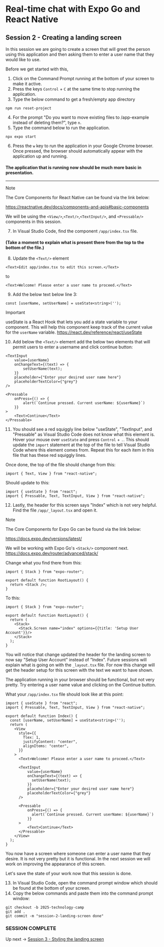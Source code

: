 # Real-time chat with Expo Go and React Native
## Session 2 - Creating a landing screen

In this session we are going to create a screen that will greet the person using this application and then asking them to enter a user name that they would like to use.

Before we get started with this,
1. Click on the Command Prompt running at the bottom of your screen to make it active.
2. Press the keys `Control` + `C` at the same time to stop running the application.
3. Type the below command to get a fresh/empty app directory
```
npm run reset-project
```
4. For the prompt "Do you want to move existing files to /app-example instead of deleting them?", type `n`.
5. Type the command below to run the application.
```
npx expo start
```
6. Press the `w` key to run the application in your Google Chrome browser.  Once pressed, the browser should automatically appear with the application up and running.

#### The application that is running now should be much more basic in presentation.

---

> [!NOTE] 
> The Core Components for React Native can be found via the link below:
>
> https://reactnative.dev/docs/components-and-apis#basic-components
>
> We will be using the `<View/>`,`<Text/>`,`<TextInput/>`, and `<Pressable/>` components in this session.

7. In Visual Studio Code, find the component `/app/index.tsx` file.

#### (Take a moment to explain what is present there from the top to the bottom of the file.)

8. Update the `<Text/>` element
```tsx
<Text>Edit app/index.tsx to edit this screen.</Text>
```
to
```tsx
<Text>Welcome! Please enter a user name to proceed.</Text>
```

9. Add the below text below line 3:
```tsx
const [userName, setUserName] = useState<string>('');
```
> [!IMPORTANT]  
> useState is a React Hook that lets you add a state variable to your component.  This will help this component keep track of the current value for the `userName` variable.
> https://react.dev/reference/react/useState

10. Add below the `<Text/>` element add the below two elements that will permit users to enter a username and click continue button:
```tsx
<TextInput
    value={userName}
    onChangeText={(text) => {
        setUserName(text);
    }}
    placeholder={"Enter your desired user name here"}
    placeholderTextColor={"grey"}
/>

<Pressable 
    onPress={() => {
        alert(`Continue pressed. Current userName: ${userName}`)
    }}
>
    <Text>Continue</Text>
</Pressable>
```

11. You should see a red squiggly line below "useState", "TextInput", and "Pressable" as Visual Studio Code does not know what this element is.  Hover your mouse over `useState` and press `Control` + `.`.  This should update the `import` statement at the top of the file to tell Visual Studio Code where this element comes from.  Repeat this for each item in this file that has these red squiggly lines.  

Once done, the top of the file should change from this:
```tsx
import { Text, View } from "react-native";
```
Should update to this:
```tsx
import { useState } from "react";
import { Pressable, Text, TextInput, View } from "react-native";
```

12. Lastly, the header for this screen says "Index" which is not very helpful.  Find the file `/app/_layout.tsx` and open it.

> [!NOTE] 
> The Core Components for Expo Go can be found via the link below:
>
> https://docs.expo.dev/versions/latest/
>
> We will be working with Expo Go's `<Stack/>` component next.
> https://docs.expo.dev/router/advanced/stack/

Change what you find there from this:
```tsx
import { Stack } from "expo-router";

export default function RootLayout() {
  return <Stack />;
}
```
To this:
```tsx
import { Stack } from "expo-router";

export default function RootLayout() {
  return (
    <Stack>
      <Stack.Screen name="index" options={{title: 'Setup User Account'}}/>
    </Stack>
  );
}
```
You will notice that change updated the header for the landing screen to now say "Setup User Account" instead of "Index".  Future sessions will explain what is going on with the `_layout.tsx` file.  For now this change will get the header setup for this screen with the text we want to have shown.

The application running in your browser should be functional, but not very pretty.
Try entering a user name value and clicking on the Continue button.

What your `/app/index.tsx` file should look like at this point:
```tsx
import { useState } from "react";
import { Pressable, Text, TextInput, View } from "react-native";

export default function Index() {
  const [userName, setUserName] = useState<string>('');
  return (
    <View
      style={{
        flex: 1,
        justifyContent: "center",
        alignItems: "center",
      }}
    >
      <Text>Welcome! Please enter a user name to proceed.</Text>

      <TextInput
          value={userName}
          onChangeText={(text) => {
            setUserName(text);
          }}
          placeholder={"Enter your desired user name here"}
          placeholderTextColor={"grey"}
      />

      <Pressable 
          onPress={() => {
            alert(`Continue pressed. Current userName: ${userName}`)
          }}
      >
          <Text>Continue</Text>
      </Pressable>
    </View>
  );
}
```

You now have a screen where someone can enter a user name that they desire.  It is not very pretty but it is functional.  In the next session we will work on improving the appearance of this screen.

Let's save the state of your work now that this session is done.

13. In Visual Studio Code, open the command prompt window which should be found at the bottom of your screen.
14. Copy the below commands and paste them into the command prompt window:
```
git checkout -b 2025-technology-camp
git add .
git commit -m "session-2-landing-screen done"
```

### SESSION COMPLETE

Up next -> [Session 3 - Styling the landing screen](session-3-styling-the-landing-screen.md)
